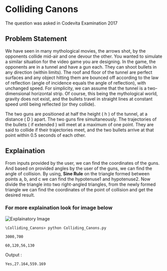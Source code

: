 # Colliding Canons

The question was asked in Codevita Examination 2017

## Problem Statement

We have seen in many mythological movies, the arrows shot, by the opponents collide mid-air and one devour the other.
You wanted to simulate a similar situation for the video game you are designing. In the game, the opponents are in a tunnel and have a gun each. They can shoot bullets in any direction (within limits). The roof and floor of the tunnel are perfect surfaces and any object hitting them are bounced off according to the law of reflection (angle of incidence equals the angle of reflection), with unchanged speed. For simplicity, we can assume that the tunnel is a two-dimensional horizontal strip. Of course, this being the mythological world, gravity does not exist, and the bullets travel in straight lines at constant speed until being reflected (or they collide).

The two guns are positioned at half the height ( h ) of the tunnel, at a distance ( D ) apart. The two guns fire simultaneously. The trajectories of the bullets ( if extended ) will meet at a maximum of one point. They are said to collide if their trajectories meet, and the two bullets arrive at that point within 0.5 seconds of each other.

## Explaination

From inputs provided by the user, we can find the coordinates of the guns. And based on provided angles by the user of the guns, we can find the angle of collision. By using, **Sine Rule** on the triangle formed between points a, b, and c we can find the hypotenuse1 and hypotenuse2. Now divide the triangle into two right-angled triangles, from the newly formed triangle we can find the coordinates of the point of collision and get the desired result.

### For more explaination look for image below

![Explainatory Image](https://ibb.co/5KKCh0R)

```\Colliding_Canons> python Colliding_Canons.py```

```3000,700```

```60,120,56,130```

Output :

```Yes,27.164,559.169```
